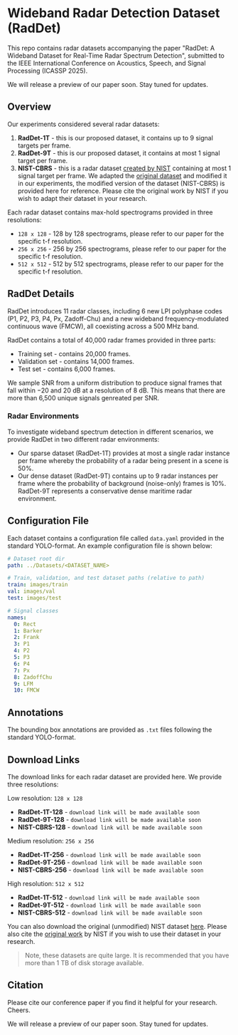 # Wideband Radar Detection Dataset (RadDet)

This repo contains radar datasets accompanying the paper "RadDet: A Wideband Dataset for Real-Time Radar Spectrum Detection", submitted to the IEEE International Conference on Acoustics, Speech, and Signal Processing (ICASSP 2025). 

We will release a preview of our paper soon. Stay tuned for updates.

## Overview

Our experiments considered several radar datasets:

1. **RadDet-1T** - this is our proposed dataset, it contains up to 9 signal targets per frame.
2. **RadDet-9T** - this is our proposed dataset, it contains at most 1 signal target per frame.
3. **NIST-CBRS** - this is a radar dataset [created by NIST](https://www.nist.gov/publications/rf-dataset-incumbent-radar-signals-35-ghz-cbrs-band) containing at most 1 signal target per frame. We adapted the [original dataset](https://data.nist.gov/od/id/mds2-2116) and modified it in our experiments, the modified version of the dataset (NIST-CBRS) is provided here for reference. Please cite the original work by NIST if you wish to adapt their dataset in your research.

Each radar dataset contains max-hold spectrograms provided in three resolutions:

- `128 x 128` - 128 by 128 spectrograms, please refer to our paper for the specific t-f resolution.
- `256 x 256` - 256 by 256 spectrograms, please refer to our paper for the specific t-f resolution.
- `512 x 512` - 512 by 512 spectrograms, please refer to our paper for the specific t-f resolution.

## RadDet Details

RadDet introduces 11 radar classes, including 6 new LPI polyphase codes (P1, P2, P3, P4, Px, Zadoff-Chu) and a new wideband frequency-modulated continuous wave (FMCW), all coexisting across a 500 MHz band.

RadDet contains a total of 40,000 radar frames provided in three parts:
- Training set - contains 20,000 frames.
- Validation set - contains 14,000 frames.
- Test set - contains 6,000 frames.

We sample SNR from a uniform distribution to produce signal frames that fall within −20 and 20 dB at a resolution of 8 dB. This means that there are more than 6,500 unique signals genreated per SNR.

### Radar Environments

To investigate wideband spectrum detection in different scenarios, we provide RadDet in two different radar environments:

- Our sparse dataset (RadDet-1T) provides at most a single radar instance per frame whereby the probability of a radar being present in a scene is 50%.
- Our dense dataset (RadDet-9T) contains up to 9 radar instances per frame where the probability of background (noise-only) frames is 10%. RadDet-9T represents a conservative dense maritime radar environment.

## Configuration File

Each dataset contains a configuration file called `data.yaml` provided in the standard YOLO-format. An example configuration file is shown below:

```yaml
# Dataset root dir
path: ../Datasets/<DATASET_NAME>

# Train, validation, and test dataset paths (relative to path)
train: images/train
val: images/val
test: images/test

# Signal classes
names: 
  0: Rect
  1: Barker
  2: Frank
  3: P1
  4: P2
  5: P3
  6: P4
  7: Px
  8: ZadoffChu
  9: LFM
  10: FMCW
```

## Annotations

The bounding box annotations are provided as `.txt` files following the standard YOLO-format.

## Download Links

The download links for each radar dataset are provided here. We provide three resolutions:

Low resolution: `128 x 128`

- **RadDet-1T-128** - `download link will be made available soon`
- **RadDet-9T-128** - `download link will be made available soon`
- **NIST-CBRS-128** - `download link will be made available soon`

Medium resolution: `256 x 256`

- **RadDet-1T-256** - `download link will be made available soon`
- **RadDet-9T-256** - `download link will be made available soon`
- **NIST-CBRS-256** - `download link will be made available soon`

High resolution: `512 x 512`

- **RadDet-1T-512** - `download link will be made available soon`
- **RadDet-9T-512** - `download link will be made available soon`
- **NIST-CBRS-512** - `download link will be made available soon`

You can also download the original (unmodified) NIST dataset [here](https://data.nist.gov/od/id/mds2-2116). Please also cite the [original work](https://www.nist.gov/publications/rf-dataset-incumbent-radar-signals-35-ghz-cbrs-band) by NIST if you wish to use their dataset in your research.

> Note, these datasets are quite large. It is recommended that you have more than 1 TB of disk storage available.

## Citation

Please cite our conference paper if you find it helpful for your research. Cheers.

We will release a preview of our paper soon. Stay tuned for updates.